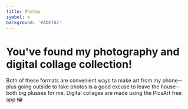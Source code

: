 ```yaml
---
title: Photos
symbol: ⎈
background: '#ADE7A2'
---
```


# You've found my photography and digital collage collection!

Both of these formats are convenient ways to make art from my phone-- plus going outside to take photos is a good excuse to leave the house-- both big plusses for me. Digital collages are made using the PicsArt free app 🖼️
